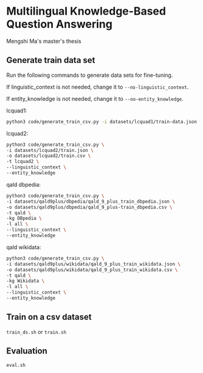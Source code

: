 # Multilingual Knowledge-Based Question Answering

Mengshi Ma's master's thesis

## Generate train data set

Run the following commands to generate data sets for fine-tuning. 

If linguistic_context is not needed, change it to `--no-linguistic_context`.

If entity_knowledge is not needed, change it to `--no-entity_knowledge`.

lcquad1:
```bash
python3 code/generate_train_csv.py -i datasets/lcquad1/train-data.json -o datasets/lcquad1/train.csv -t lcquad1 --linguistic_context --entity_knowledge
```

lcquad2:
```bash
python3 code/generate_train_csv.py \
-i datasets/lcquad2/train.json \ 
-o datasets/lcquad2/train.csv \
-t lcquad2 \
--linguistic_context \
--entity_knowledge
```

qald dbpedia:
```bash
python3 code/generate_train_csv.py \
-i datasets/qald9plus/dbpedia/qald_9_plus_train_dbpedia.json \
-o datasets/qald9plus/dbpedia/qald_9_plus-train_dbpedia.csv \
-t qald \
-kg DBpedia \
-l all \
--linguistic_context \
--entity_knowledge
```

qald wikidata:
```bash
python3 code/generate_train_csv.py \
-i datasets/qald9plus/wikidata/qald_9_plus_train_wikidata.json \
-o datasets/qald9plus/wikidata/qald_9_plus_train_wikidata.csv \
-t qald \
-kg Wikidata \ 
-l all \
--linguistic_context \
--entity_knowledge
```

## Train on a csv dataset

`train_ds.sh` or `train.sh`

## Evaluation

`eval.sh`

